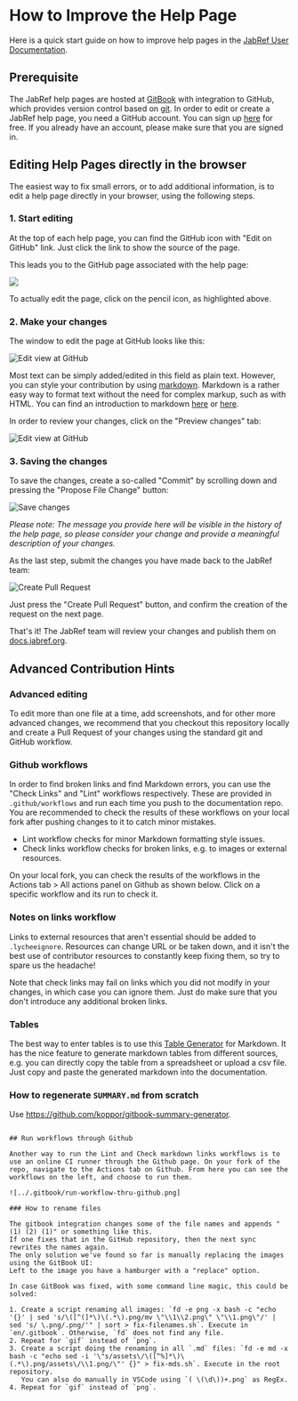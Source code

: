 # How to Improve the Help Page

Here is a quick start guide on how to improve help pages in the [JabRef User Documentation](https://docs.jabref.org).

## Prerequisite

The JabRef help pages are hosted at [GitBook](https://www.gitbook.com) with integration to GitHub, which provides version control based on [git](https://git-scm.com). In order to edit or create a JabRef help page, you need a GitHub account. You can sign up [here](https://github.com/join) for free. If you already have an account, please make sure that you are signed in.

## Editing Help Pages directly in the browser

The easiest way to fix small errors, or to add additional information, is to edit a help page directly in your browser, using the following steps.

### 1. Start editing

At the top of each help page, you can find the GitHub icon with "Edit on GitHub" link. Just click the link to show the source of the page.

This leads you to the GitHub page associated with the help page:

![](<../.gitbook/assets/screenshot-edit-pencil.png>)

To actually edit the page, click on the pencil icon, as highlighted above.

### 2. Make your changes

The window to edit the page at GitHub looks like this:

![Edit view at GitHub](<../.gitbook/assets/screenshot-edit-page.png>)

Most text can be simply added/edited in this field as plain text. However, you can style your contribution by using [markdown](https://daringfireball.net/projects/markdown/). Markdown is a rather easy way to format text without the need for complex markup, such as with HTML. You can find an introduction to markdown [here](https://daringfireball.net/projects/markdown/) or [here](https://docs.github.com/en/get-started/writing-on-github/getting-started-with-writing-and-formatting-on-github/basic-writing-and-formatting-syntax).

In order to review your changes, click on the "Preview changes" tab:

![Edit view at GitHub](<../.gitbook/assets/screenshot-edit-preview.png>)

### 3. Saving the changes

To save the changes, create a so-called "Commit" by scrolling down and pressing the "Propose File Change" button:

![Save changes](<../.gitbook/assets/screenshot-edit-commit.png>)

_Please note: The message you provide here will be visible in the history of the help page, so please consider your change and provide a meaningful description of your changes._

As the last step, submit the changes you have made back to the JabRef team:

![Create Pull Request](<../.gitbook/assets/screenshot-edit-pullrequest.png>)

Just press the "Create Pull Request" button, and confirm the creation of the request on the next page.

That's it! The JabRef team will review your changes and publish them on [docs.jabref.org](https://docs.jabref.org).

## Advanced Contribution Hints

### Advanced editing

To edit more than one file at a time, add screenshots, and for other more advanced changes, we recommend that you checkout this repository locally and create a Pull Request of your changes using the standard git and GitHub workflow.

### Github workflows

In order to find broken links and find Markdown errors, you can use the "Check Links" and "Lint" workflows respectively. These are provided in `.github/workflows` and run each time you push to the documentation repo. You are recommended to check the results of these workflows on your local fork after pushing changes to it to catch minor mistakes.
- Lint workflow checks for minor Markdown formatting style issues.
- Check links workflow checks for broken links, e.g. to images or external resources.

On your local fork, you can check the results of the workflows in the Actions tab > All actions panel on Github as shown below. Click on a specific workflow and its run to check it.

### Notes on links workflow

Links to external resources that aren't essential should be added to `.lycheeignore`. Resources can change URL or be taken down, and it isn't the best use of contributor resources to constantly keep fixing them, so try to spare us the headache!

Note that check links may fail on links which you did not modify in your changes, in which case you can ignore them. Just do make sure that you don't introduce any additional broken links.

### Tables

The best way to enter tables is to use this [Table Generator](http://www.tablesgenerator.com/markdown\_tables) for Markdown. It has the nice feature to generate markdown tables from different sources, e.g. you can directly copy the table from a spreadsheet or upload a csv file. Just copy and paste the generated markdown into the documentation.

### How to regenerate `SUMMARY.md` from scratch

Use <https://github.com/koppor/gitbook-summary-generator>.

```

## Run workflows through Github

Another way to run the Lint and Check markdown links workflows is to use an online CI runner through the Github page. On your fork of the repo, navigate to the Actions tab on Github. From here you can see the workflows on the left, and choose to run them.

![../.gitbook/run-workflow-thru-github.png]

### How to rename files

The gitbook integration changes some of the file names and appends "(1) (2) (1)" or something like this.
If one fixes that in the GitHub repository, then the next sync rewrites the names again.
The only solution we've found so far is manually replacing the images using the GitBook UI:
Left to the image you have a hamburger with a "replace" option.

In case GitBook was fixed, with some command line magic, this could be solved:

1. Create a script renaming all images: `fd -e png -x bash -c "echo '{}' | sed 's/\([^(]*\)\(.*\).png/mv \"\\1\\2.png\" \"\\1.png\"/' | sed 's/ \.png/.png/'" | sort > fix-filenames.sh`. Execute in `en/.gitbook`. Otherwise, `fd` does not find any file.
2. Repeat for `gif` instead of `png`.
3. Create a script doing the renaming in all `.md` files: `fd -e md -x bash -c "echo sed -i '\"s/assets\/\([^%]*\)\(.*\).png/assets\/\\1.png/\"' {}" > fix-mds.sh`. Execute in the root repository.
   You can also do manually in VSCode using `( \(\d\))+.png` as RegEx.
4. Repeat for `gif` instead of `png`.
